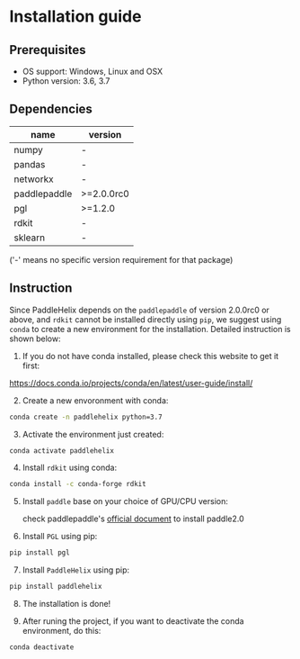 # Installation guide

## Prerequisites

* OS support: Windows, Linux and OSX
* Python version: 3.6, 3.7

## Dependencies

| name         | version |
| ------------ | ---- |
| numpy        | - |
| pandas       | - |
| networkx     | - |
| paddlepaddle | \>=2.0.0rc0 |
| pgl          | \>=1.2.0 |
| rdkit        | - |
|sklearn|-|

('-' means no specific version requirement for that package)

## Instruction
Since PaddleHelix depends on the `paddlepaddle` of version 2.0.0rc0 or above, and `rdkit` cannot be installed directly using `pip`, we suggest using `conda` to create a new environment for the installation. Detailed instruction is shown below:

1. If you do not have conda installed, please check this website to get it first:

  https://docs.conda.io/projects/conda/en/latest/user-guide/install/

2. Create a new envoronment with conda:

```bash
conda create -n paddlehelix python=3.7  
```

3. Activate the environment just created:

```bash
conda activate paddlehelix
```

4. Install `rdkit` using conda:

```bash
conda install -c conda-forge rdkit
```
5. Install `paddle` base on your choice of GPU/CPU version:

    check paddlepaddle's [official document](https://www.paddlepaddle.org.cn/documentation/docs/en/2.0-rc1/install/index_en.html) to install paddle2.0


6. Install `PGL` using pip:
   
```bash
pip install pgl
```

7. Install `PaddleHelix` using pip:

```bash
pip install paddlehelix
```

8. The installation is done!


9. After runing the project, if you want to deactivate the conda environment, do this:

 ```bash
 conda deactivate
 ```
